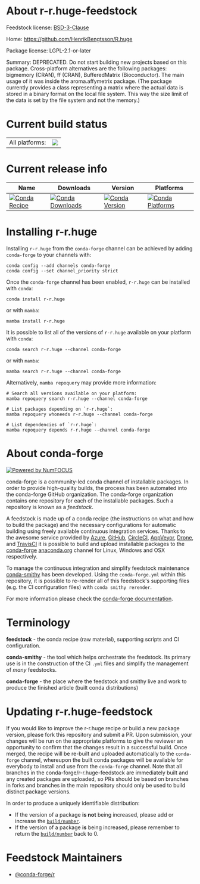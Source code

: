 About r-r.huge-feedstock
========================

Feedstock license: [BSD-3-Clause](https://github.com/conda-forge/r-r.huge-feedstock/blob/main/LICENSE.txt)

Home: https://github.com/HenrikBengtsson/R.huge

Package license: LGPL-2.1-or-later

Summary: DEPRECATED. Do not start building new projects based on this package. Cross-platform alternatives are the following packages: bigmemory (CRAN), ff (CRAN), BufferedMatrix (Bioconductor).  The main usage of it was inside the aroma.affymetrix package. (The package currently provides a class representing a matrix where the actual data is stored in a binary format on the local file system.  This way the size limit of the data is set by the file system and not the memory.)

Current build status
====================


<table><tr><td>All platforms:</td>
    <td>
      <a href="https://dev.azure.com/conda-forge/feedstock-builds/_build/latest?definitionId=1493&branchName=main">
        <img src="https://dev.azure.com/conda-forge/feedstock-builds/_apis/build/status/r-r.huge-feedstock?branchName=main">
      </a>
    </td>
  </tr>
</table>

Current release info
====================

| Name | Downloads | Version | Platforms |
| --- | --- | --- | --- |
| [![Conda Recipe](https://img.shields.io/badge/recipe-r--r.huge-green.svg)](https://anaconda.org/conda-forge/r-r.huge) | [![Conda Downloads](https://img.shields.io/conda/dn/conda-forge/r-r.huge.svg)](https://anaconda.org/conda-forge/r-r.huge) | [![Conda Version](https://img.shields.io/conda/vn/conda-forge/r-r.huge.svg)](https://anaconda.org/conda-forge/r-r.huge) | [![Conda Platforms](https://img.shields.io/conda/pn/conda-forge/r-r.huge.svg)](https://anaconda.org/conda-forge/r-r.huge) |

Installing r-r.huge
===================

Installing `r-r.huge` from the `conda-forge` channel can be achieved by adding `conda-forge` to your channels with:

```
conda config --add channels conda-forge
conda config --set channel_priority strict
```

Once the `conda-forge` channel has been enabled, `r-r.huge` can be installed with `conda`:

```
conda install r-r.huge
```

or with `mamba`:

```
mamba install r-r.huge
```

It is possible to list all of the versions of `r-r.huge` available on your platform with `conda`:

```
conda search r-r.huge --channel conda-forge
```

or with `mamba`:

```
mamba search r-r.huge --channel conda-forge
```

Alternatively, `mamba repoquery` may provide more information:

```
# Search all versions available on your platform:
mamba repoquery search r-r.huge --channel conda-forge

# List packages depending on `r-r.huge`:
mamba repoquery whoneeds r-r.huge --channel conda-forge

# List dependencies of `r-r.huge`:
mamba repoquery depends r-r.huge --channel conda-forge
```


About conda-forge
=================

[![Powered by
NumFOCUS](https://img.shields.io/badge/powered%20by-NumFOCUS-orange.svg?style=flat&colorA=E1523D&colorB=007D8A)](https://numfocus.org)

conda-forge is a community-led conda channel of installable packages.
In order to provide high-quality builds, the process has been automated into the
conda-forge GitHub organization. The conda-forge organization contains one repository
for each of the installable packages. Such a repository is known as a *feedstock*.

A feedstock is made up of a conda recipe (the instructions on what and how to build
the package) and the necessary configurations for automatic building using freely
available continuous integration services. Thanks to the awesome service provided by
[Azure](https://azure.microsoft.com/en-us/services/devops/), [GitHub](https://github.com/),
[CircleCI](https://circleci.com/), [AppVeyor](https://www.appveyor.com/),
[Drone](https://cloud.drone.io/welcome), and [TravisCI](https://travis-ci.com/)
it is possible to build and upload installable packages to the
[conda-forge](https://anaconda.org/conda-forge) [anaconda.org](https://anaconda.org/)
channel for Linux, Windows and OSX respectively.

To manage the continuous integration and simplify feedstock maintenance
[conda-smithy](https://github.com/conda-forge/conda-smithy) has been developed.
Using the ``conda-forge.yml`` within this repository, it is possible to re-render all of
this feedstock's supporting files (e.g. the CI configuration files) with ``conda smithy rerender``.

For more information please check the [conda-forge documentation](https://conda-forge.org/docs/).

Terminology
===========

**feedstock** - the conda recipe (raw material), supporting scripts and CI configuration.

**conda-smithy** - the tool which helps orchestrate the feedstock.
                   Its primary use is in the construction of the CI ``.yml`` files
                   and simplify the management of *many* feedstocks.

**conda-forge** - the place where the feedstock and smithy live and work to
                  produce the finished article (built conda distributions)


Updating r-r.huge-feedstock
===========================

If you would like to improve the r-r.huge recipe or build a new
package version, please fork this repository and submit a PR. Upon submission,
your changes will be run on the appropriate platforms to give the reviewer an
opportunity to confirm that the changes result in a successful build. Once
merged, the recipe will be re-built and uploaded automatically to the
`conda-forge` channel, whereupon the built conda packages will be available for
everybody to install and use from the `conda-forge` channel.
Note that all branches in the conda-forge/r-r.huge-feedstock are
immediately built and any created packages are uploaded, so PRs should be based
on branches in forks and branches in the main repository should only be used to
build distinct package versions.

In order to produce a uniquely identifiable distribution:
 * If the version of a package **is not** being increased, please add or increase
   the [``build/number``](https://docs.conda.io/projects/conda-build/en/latest/resources/define-metadata.html#build-number-and-string).
 * If the version of a package **is** being increased, please remember to return
   the [``build/number``](https://docs.conda.io/projects/conda-build/en/latest/resources/define-metadata.html#build-number-and-string)
   back to 0.

Feedstock Maintainers
=====================

* [@conda-forge/r](https://github.com/orgs/conda-forge/teams/r/)

